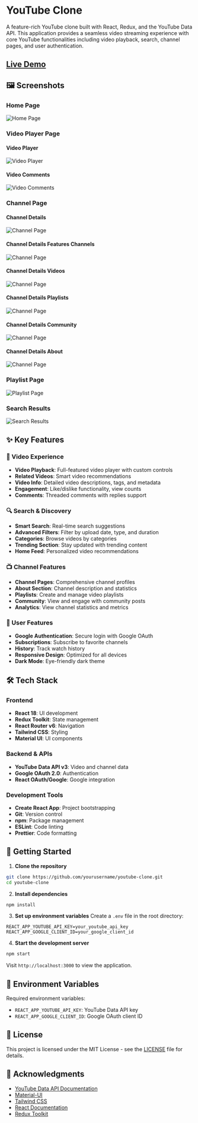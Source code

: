 # YouTube Clone

A feature-rich YouTube clone built with React, Redux, and the YouTube Data API. This application provides a seamless video streaming experience with core YouTube functionalities including video playback, search, channel pages, and user authentication.

## [Live Demo](https://react-netflix-clone-2396d.web.app/)

## 🖼️ Screenshots

### Home Page
![Home Page](./screenshots/Home_Page_1.png)

### Video Player Page
#### Video Player
![Video Player](./screenshots/Video_Page_1.png)

#### Video Comments
![Video Comments](./screenshots/Video_Page_2.png)

### Channel Page
#### Channel Details 
![Channel Page](./screenshots/Channel_Details_Page_1.png)

#### Channel Details Features Channels
![Channel Page](./screenshots/Channel_Details_Page_2.png)

#### Channel Details Videos
![Channel Page](./screenshots/Channel_Details_Page_3.png)

#### Channel Details Playlists
![Channel Page](./screenshots/Channel_Details_Page_4.png)

#### Channel Details Community
![Channel Page](./screenshots/Channel_Details_Page_5.png)

#### Channel Details About
![Channel Page](./screenshots/Channel_Details_Page_6.png)

### Playlist Page
![Playlist Page](./screenshots/Playlist_Details_Page.png)

### Search Results
![Search Results](./screenshots/Search_Page.png)

## ✨ Key Features

### 🎥 Video Experience
- **Video Playback**: Full-featured video player with custom controls
- **Related Videos**: Smart video recommendations
- **Video Info**: Detailed video descriptions, tags, and metadata
- **Engagement**: Like/dislike functionality, view counts
- **Comments**: Threaded comments with replies support

### 🔍 Search & Discovery
- **Smart Search**: Real-time search suggestions
- **Advanced Filters**: Filter by upload date, type, and duration
- **Categories**: Browse videos by categories
- **Trending Section**: Stay updated with trending content
- **Home Feed**: Personalized video recommendations

### 📺 Channel Features
- **Channel Pages**: Comprehensive channel profiles
- **About Section**: Channel description and statistics
- **Playlists**: Create and manage video playlists
- **Community**: View and engage with community posts
- **Analytics**: View channel statistics and metrics

### 👤 User Features
- **Google Authentication**: Secure login with Google OAuth
- **Subscriptions**: Subscribe to favorite channels
- **History**: Track watch history
- **Responsive Design**: Optimized for all devices
- **Dark Mode**: Eye-friendly dark theme

## 🛠️ Tech Stack

### Frontend
- **React 18**: UI development
- **Redux Toolkit**: State management
- **React Router v6**: Navigation
- **Tailwind CSS**: Styling
- **Material UI**: UI components

### Backend & APIs
- **YouTube Data API v3**: Video and channel data
- **Google OAuth 2.0**: Authentication
- **React OAuth/Google**: Google integration

### Development Tools
- **Create React App**: Project bootstrapping
- **Git**: Version control
- **npm**: Package management
- **ESLint**: Code linting
- **Prettier**: Code formatting

## 🚀 Getting Started

1. **Clone the repository**

```bash
git clone https://github.com/yourusername/youtube-clone.git
cd youtube-clone
```

2. **Install dependencies**

```bash
npm install
```

3. **Set up environment variables**
Create a `.env` file in the root directory:
```env
REACT_APP_YOUTUBE_API_KEY=your_youtube_api_key
REACT_APP_GOOGLE_CLIENT_ID=your_google_client_id
```

4. **Start the development server**
```bash
npm start
```

Visit `http://localhost:3000` to view the application.

## 📝 Environment Variables

Required environment variables:
- `REACT_APP_YOUTUBE_API_KEY`: YouTube Data API key
- `REACT_APP_GOOGLE_CLIENT_ID`: Google OAuth client ID

## 📄 License

This project is licensed under the MIT License - see the [LICENSE](LICENSE) file for details.

## 👏 Acknowledgments

- [YouTube Data API Documentation](https://developers.google.com/youtube/v3)
- [Material-UI](https://mui.com/)
- [Tailwind CSS](https://tailwindcss.com/)
- [React Documentation](https://reactjs.org/)
- [Redux Toolkit](https://redux-toolkit.js.org/)
